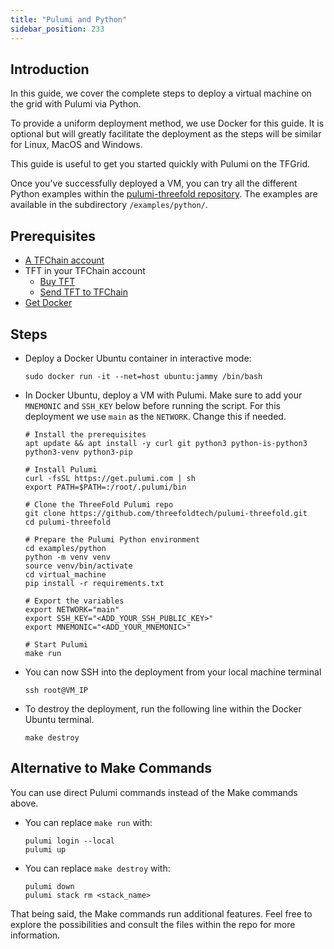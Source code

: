 ```yaml
---
title: "Pulumi and Python"
sidebar_position: 233
---
```






## Introduction

In this guide, we cover the complete steps to deploy a virtual machine on the grid with Pulumi via Python.

To provide a uniform deployment method, we use Docker for this guide. It is optional but will greatly facilitate the deployment as the steps will be similar for Linux, MacOS and Windows.

This guide is useful to get you started quickly with Pulumi on the TFGrid.

Once you've successfully deployed a VM, you can try all the different Python examples within the [pulumi-threefold repository](https://github.com/threefoldtech/pulumi-threefold). The examples are available in the subdirectory `/examples/python/`.

## Prerequisites

- [A TFChain account](../../../dashboard/wallet_connector)
- TFT in your TFChain account
  - [Buy TFT](../../../threefold_token/buy_sell_tft/buy_sell_tft)
  - [Send TFT to TFChain](../../../threefold_token/tft_bridges/tfchain_stellar_bridge)
- [Get Docker](https://docs.docker.com/get-docker/)

## Steps

- Deploy a Docker Ubuntu container in interactive mode:
    ```
    sudo docker run -it --net=host ubuntu:jammy /bin/bash
    ```

- In Docker Ubuntu, deploy a VM with Pulumi. Make sure to add your `MNEMONIC` and `SSH_KEY` below before running the script. For this deployment we use `main` as the `NETWORK`. Change this if needed.
    ```
    # Install the prerequisites
    apt update && apt install -y curl git python3 python-is-python3 python3-venv python3-pip

    # Install Pulumi
    curl -fsSL https://get.pulumi.com | sh
    export PATH=$PATH=:/root/.pulumi/bin

    # Clone the ThreeFold Pulumi repo
    git clone https://github.com/threefoldtech/pulumi-threefold.git
    cd pulumi-threefold

    # Prepare the Pulumi Python environment
    cd examples/python
    python -m venv venv
    source venv/bin/activate
    cd virtual_machine
    pip install -r requirements.txt

    # Export the variables
    export NETWORK="main"
    export SSH_KEY="<ADD_YOUR_SSH_PUBLIC_KEY>"
    export MNEMONIC="<ADD_YOUR_MNEMONIC>"

    # Start Pulumi
    make run
    ```
- You can now SSH into the deployment from your local machine terminal
    ```
    ssh root@VM_IP
    ```
- To destroy the deployment, run the following line within the Docker Ubuntu terminal.
    ```
    make destroy
    ```

## Alternative to Make Commands

You can use direct Pulumi commands instead of the Make commands above.

- You can replace `make run` with:
    ```
    pulumi login --local
    pulumi up
    ```
- You can replace `make destroy` with:
    ```
    pulumi down
    pulumi stack rm <stack_name>
    ```

That being said, the Make commands run additional features. Feel free to explore the possibilities and consult the files within the repo for more information.